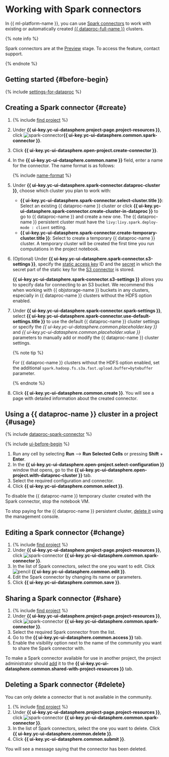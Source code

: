 # Working with Spark connectors

In {{ ml-platform-name }}, you can use [Spark connectors](../../concepts/spark-connector.md) to work with existing or automatically created [{{ dataproc-full-name }}](../../../data-proc/) clusters.

{% note info %}

Spark connectors are at the [Preview](../../../overview/concepts/launch-stages.md) stage. To access the feature, contact support.

{% endnote %}

## Getting started {#before-begin}

{% include [settings-for-dataproc](../../../_includes/datasphere/settings-for-dataproc.md) %}

## Creating a Spark connector {#create}

1. {% include [find project](../../../_includes/datasphere/ui-find-project.md) %}
1. Under **{{ ui-key.yc-ui-datasphere.project-page.project-resources }}**, click ![spark-connector](../../../_assets/console-icons/route.svg)**{{ ui-key.yc-ui-datasphere.common.spark-connector }}**.
1. Click **{{ ui-key.yc-ui-datasphere.open-project.create-connector }}**.
1. In the **{{ ui-key.yc-ui-datasphere.common.name }}** field, enter a name for the connector. The name format is as follows:

   {% include [name-format](../../../_includes/name-format-2.md) %}

1. Under **{{ ui-key.yc-ui-datasphere.spark-connector.dataproc-cluster }}**, choose which cluster you plan to work with:

   * **{{ ui-key.yc-ui-datasphere.spark-connector.select-cluster.title }}**: Select an existing {{ dataproc-name }} cluster or click **{{ ui-key.yc-ui-datasphere.spark-connector.create-cluster-in-dataproc }}** to go to {{ dataproc-name }} and create a new one. The {{ dataproc-name }} persistent cluster must have the `livy:livy.spark.deploy-mode : client` setting.
   * **{{ ui-key.yc-ui-datasphere.spark-connector.create-temporary-cluster.title }}**: Select to create a temporary {{ dataproc-name }} cluster. A temporary cluster will be created the first time you run computations in the project notebook.

1. (Optional) Under **{{ ui-key.yc-ui-datasphere.spark-connector.s3-settings }}**, specify the [static access key](../../../iam/operations/sa/create-access-key.md) ID and the [secret](../../concepts/secrets.md) in which the secret part of the static key for the [S3 connector](../../concepts/s3-connector.md) is stored.

   **{{ ui-key.yc-ui-datasphere.spark-connector.s3-settings }}** allows you to specify data for connecting to an S3 bucket. We recommend this when working with {{ objstorage-name }} buckets in any clusters, especially in {{ dataproc-name }} clusters without the HDFS option enabled.

1. Under **{{ ui-key.yc-ui-datasphere.spark-connector.spark-settings }}**, select **{{ ui-key.yc-ui-datasphere.spark-connector.use-default-settings.title }}** to use the default {{ dataproc-name }} cluster settings or specify the *{{ ui-key.yc-ui-datasphere.common.placeholder.key }}* and *{{ ui-key.yc-ui-datasphere.common.placeholder.value }}* parameters to manually add or modify the {{ dataproc-name }} cluster settings.

   {% note tip %}

   For {{ dataproc-name }} clusters without the HDFS option enabled, set the additional `spark.hadoop.fs.s3a.fast.upload.buffer=bytebuffer` parameter.

   {% endnote %}

1. Click **{{ ui-key.yc-ui-datasphere.common.create }}**. You will see a page with detailed information about the created connector.

## Using a {{ dataproc-name }} cluster in a project {#usage}

{% include [dataproc-spark-connector](../../../_includes/datasphere/dataproc-spark-connector.md) %}

{% include [ui-before-begin](../../../_includes/datasphere/ui-before-begin.md) %}

1. Run any cell by selecting **Run** ⟶ **Run Selected Cells** or pressing **Shift** + **Enter**.
1. In the **{{ ui-key.yc-ui-datasphere.open-project.select-configuration }}** window that opens, go to the **{{ ui-key.yc-ui-datasphere.open-project.with-dataproc-cluster }}** tab.
1. Select the required configuration and connector.
1. Click **{{ ui-key.yc-ui-datasphere.common.select }}**.

To disable the {{ dataproc-name }} temporary cluster created with the Spark connector, stop the notebook VM.

To stop paying for the {{ dataproc-name }} persistent cluster, [delete it](../../../data-proc/operations/cluster-delete.md) using the management console.

## Editing a Spark connector {#change}

1. {% include [find project](../../../_includes/datasphere/ui-find-project.md) %}
1. Under **{{ ui-key.yc-ui-datasphere.project-page.project-resources }}**, click ![spark-connector](../../../_assets/console-icons/route.svg) **{{ ui-key.yc-ui-datasphere.common.spark-connector }}**.
1. In the list of Spark connectors, select the one you want to edit. Click ![pencil](../../../_assets/console-icons/pencil-to-line.svg) **{{ ui-key.yc-ui-datasphere.common.edit }}**.
1. Edit the Spark connector by changing its name or parameters.
1. Click **{{ ui-key.yc-ui-datasphere.common.save }}**.

## Sharing a Spark connector {#share}

1. {% include [find project](../../../_includes/datasphere/ui-find-project.md) %}
1. Under **{{ ui-key.yc-ui-datasphere.project-page.project-resources }}**, click ![spark-connector](../../../_assets/console-icons/route.svg) **{{ ui-key.yc-ui-datasphere.common.spark-connector }}**.
1. Select the required Spark connector from the list.
1. Go to the **{{ ui-key.yc-ui-datasphere.common.access }}** tab.
1. Enable the visibility option next to the name of the community you want to share the Spark connector with.

To make a Spark connector available for use in another project, the project administrator should [add](../projects/use-shared-resource.md) it to the **{{ ui-key.yc-ui-datasphere.common.shared-with-project-resources }}** tab.

## Deleting a Spark connector {#delete}

You can only delete a connector that is not available in the community.

1. {% include [find project](../../../_includes/datasphere/ui-find-project.md) %}
1. Under **{{ ui-key.yc-ui-datasphere.project-page.project-resources }}**, click ![spark-connector](../../../_assets/console-icons/route.svg) **{{ ui-key.yc-ui-datasphere.common.spark-connector }}**.
1. In the list of Spark connectors, select the one you want to delete. Click **{{ ui-key.yc-ui-datasphere.common.delete }}**.
1. Click **{{ ui-key.yc-ui-datasphere.common.submit }}**.

You will see a message saying that the connector has been deleted.